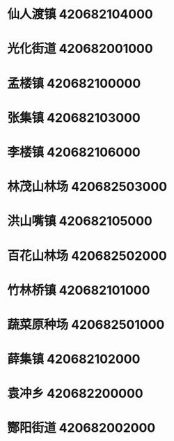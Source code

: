 # 仙人渡镇 420682104000
# 光化街道 420682001000
# 孟楼镇 420682100000
# 张集镇 420682103000
# 李楼镇 420682106000
# 林茂山林场 420682503000
# 洪山嘴镇 420682105000
# 百花山林场 420682502000
# 竹林桥镇 420682101000
# 蔬菜原种场 420682501000
# 薛集镇 420682102000
# 袁冲乡 420682200000
# 酂阳街道 420682002000
